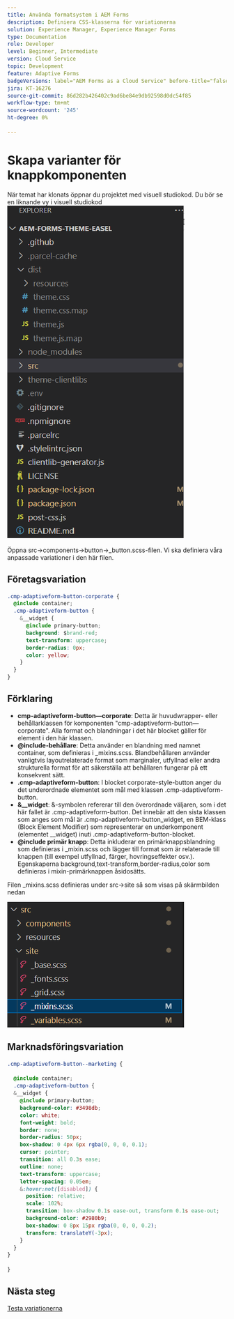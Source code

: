 ```yaml
---
title: Använda formatsystem i AEM Forms
description: Definiera CSS-klasserna för variationerna
solution: Experience Manager, Experience Manager Forms
type: Documentation
role: Developer
level: Beginner, Intermediate
version: Cloud Service
topic: Development
feature: Adaptive Forms
badgeVersions: label="AEM Forms as a Cloud Service" before-title="false"
jira: KT-16276
source-git-commit: 86d282b426402c9ad6be84e9db92598d0dc54f85
workflow-type: tm+mt
source-wordcount: '245'
ht-degree: 0%

---
```


# Skapa varianter för knappkomponenten

När temat har klonats öppnar du projektet med visuell studiokod. Du bör se en liknande vy
i visuell studiokod
![projektutforskaren](assets/easel-theme.png)

Öppna src->components->button->_button.scss-filen. Vi ska definiera våra anpassade variationer i den här filen.

## Företagsvariation

```css
.cmp-adaptiveform-button-corporate {
  @include container;
  .cmp-adaptiveform-button {
    &__widget {
      @include primary-button;
      background: $brand-red;
      text-transform: uppercase;
      border-radius: 0px;
      color: yellow;
    }
  }
}
```

## Förklaring

* **cmp-adaptiveform-button—corporate**: Detta är huvudwrapper- eller behållarklassen för komponenten &quot;cmp-adaptiveform-button—corporate&quot;.
Alla format och blandningar i det här blocket gäller för element i den här klassen.
* **@include-behållare**: Detta använder en blandning med namnet container, som definieras i _mixins.scss. Blandbehållaren använder vanligtvis layoutrelaterade format som marginaler, utfyllnad eller andra strukturella format för att säkerställa att behållaren fungerar på ett konsekvent sätt.
* **.cmp-adaptiveform-button**: I blocket corporate-style-button anger du det underordnade elementet som mål med klassen .cmp-adaptiveform-button.
* **&amp;__widget**: &amp;-symbolen refererar till den överordnade väljaren, som i det här fallet är .cmp-adaptiveform-button.
Det innebär att den sista klassen som anges som mål är .cmp-adaptiveform-button_widget, en BEM-klass (Block Element Modifier) som representerar en underkomponent (elementet __widget) inuti .cmp-adaptiveform-button-blocket.
* **@include primär knapp**: Detta inkluderar en primärknappsblandning som definieras i _mixin.scss och lägger till format som är relaterade till knappen (till exempel utfyllnad, färger, hovringseffekter osv.). Egenskaperna background,text-transform,border-radius,color som definieras i mixin-primärknappen åsidosätts.

Filen _mixins.scss definieras under src->site så som visas på skärmbilden nedan

![mixin.scss](assets/mixins.png)

## Marknadsföringsvariation

```css
.cmp-adaptiveform-button--marketing {
  
  @include container;
  .cmp-adaptiveform-button {
  &__widget {
    @include primary-button;
    background-color: #3498db;
    color: white;
    font-weight: bold;
    border: none;
    border-radius: 50px;
    box-shadow: 0 4px 6px rgba(0, 0, 0, 0.1);
    cursor: pointer;
    transition: all 0.3s ease;
    outline: none;
    text-transform: uppercase;
    letter-spacing: 0.05em;
    &:hover:not([disabled]) {
      position: relative;
      scale: 102%;
      transition: box-shadow 0.1s ease-out, transform 0.1s ease-out;
      background-color: #2980b9;
      box-shadow: 0 8px 15px rgba(0, 0, 0, 0.2);
      transform: translateY(-3px);
    }
  }
}
  
}
```

## Nästa steg

[Testa variationerna](./build.md)


